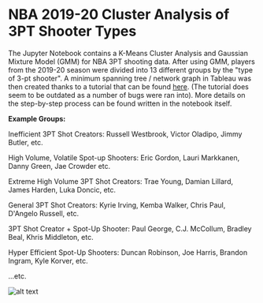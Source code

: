 # NBA 2019-20 Cluster Analysis of 3PT Shooter Types

The Jupyter Notebook contains a K-Means Cluster Analysis and Gaussian Mixture Model (GMM) for NBA 3PT shooting data. After using GMM, players from the 2019-20 season were divided into 13 different groups by the "type of 3-pt shooter". A minimum spanning tree / network graph in Tableau was then created thanks to a tutorial that can be found [here](https://ladataviz.com/2019/12/15/build-a-network-graph-in-tableau-in-three-steps/). (The tutorial does seem to be outdated as a number of bugs were ran into). More details on the step-by-step process can be found written in the notebook itself.

**Example Groups:**

Inefficient 3PT Shot Creators: Russell Westbrook, Victor Oladipo, Jimmy Butler, etc.

High Volume, Volatile Spot-up Shooters: Eric Gordon, Lauri Markkanen, Danny Green, Jae Crowder etc.

Extreme High Volume 3PT Shot Creators: Trae Young, Damian Lillard, James Harden, Luka Doncic, etc.

General 3PT Shot Creators: Kyrie Irving, Kemba Walker, Chris Paul, D'Angelo Russell, etc.

3PT Shot Creator + Spot-Up Shooter: Paul George, C.J. McCollum, Bradley Beal, Khris Middleton, etc.

Hyper Efficient Spot-Up Shooters: Duncan Robinson, Joe Harris, Brandon Ingram, Kyle Korver, etc.

...etc.

![alt text](https://i.imgur.com/7DelN6J.png)
